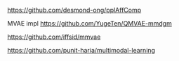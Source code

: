 
https://github.com/desmond-ong/pplAffComp

MVAE impl 
https://github.com/YugeTen/QMVAE-mmdgm

https://github.com/iffsid/mmvae

https://github.com/punit-haria/multimodal-learning
